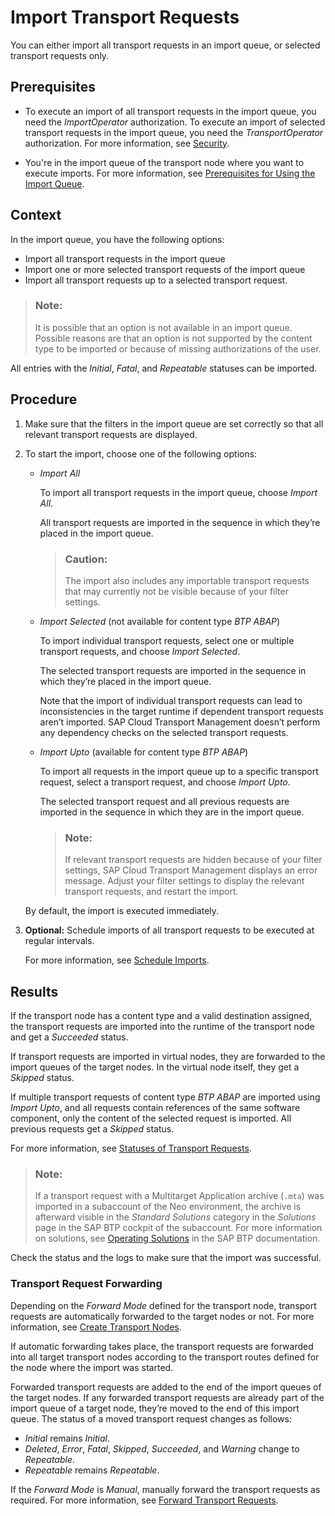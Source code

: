 <!-- loiod2005d5d2fc346b98eff7146107243fc -->

# Import Transport Requests

You can either import all transport requests in an import queue, or selected transport requests only.



<a name="loiod2005d5d2fc346b98eff7146107243fc__prereq_bcl_gtk_bhb"/>

## Prerequisites

-   To execute an import of all transport requests in the import queue, you need the *ImportOperator* authorization. To execute an import of selected transport requests in the import queue, you need the *TransportOperator* authorization. For more information, see [Security](../60-security/security-51939a4.md).

-   You're in the import queue of the transport node where you want to execute imports. For more information, see [Prerequisites for Using the Import Queue](prerequisites-for-using-the-import-queue-dd661c7.md).



## Context

In the import queue, you have the following options:

-   Import all transport requests in the import queue
-   Import one or more selected transport requests of the import queue
-   Import all transport requests up to a selected transport request.

> ### Note:  
> It is possible that an option is not available in an import queue. Possible reasons are that an option is not supported by the content type to be imported or because of missing authorizations of the user.

All entries with the *Initial*, *Fatal*, and *Repeatable* statuses can be imported.



## Procedure

1.  Make sure that the filters in the import queue are set correctly so that all relevant transport requests are displayed.

2.  To start the import, choose one of the following options:

    -   *Import All*

        To import all transport requests in the import queue, choose *Import All*.

        All transport requests are imported in the sequence in which they’re placed in the import queue.

        > ### Caution:  
        > The import also includes any importable transport requests that may currently not be visible because of your filter settings.

    -   *Import Selected* \(not available for content type *BTP ABAP*\)

        To import individual transport requests, select one or multiple transport requests, and choose *Import Selected*.

        The selected transport requests are imported in the sequence in which they’re placed in the import queue.

        Note that the import of individual transport requests can lead to inconsistencies in the target runtime if dependent transport requests aren’t imported. SAP Cloud Transport Management doesn’t perform any dependency checks on the selected transport requests.

    -   *Import Upto* \(available for content type *BTP ABAP*\)

        To import all requests in the import queue up to a specific transport request, select a transport request, and choose *Import Upto*.

        The selected transport request and all previous requests are imported in the sequence in which they are in the import queue.

        > ### Note:  
        > If relevant transport requests are hidden because of your filter settings, SAP Cloud Transport Management displays an error message. Adjust your filter settings to display the relevant transport requests, and restart the import.


    By default, the import is executed immediately.

3.  **Optional:** Schedule imports of all transport requests to be executed at regular intervals.

    For more information, see [Schedule Imports](schedule-imports-110a7a4.md).




<a name="loiod2005d5d2fc346b98eff7146107243fc__result_g3r_ksk_bhb"/>

## Results

If the transport node has a content type and a valid destination assigned, the transport requests are imported into the runtime of the transport node and get a *Succeeded* status.

If transport requests are imported in virtual nodes, they are forwarded to the import queues of the target nodes. In the virtual node itself, they get a *Skipped* status.

If multiple transport requests of content type *BTP ABAP* are imported using *Import Upto*, and all requests contain references of the same software component, only the content of the selected request is imported. All previous requests get a *Skipped* status.

For more information, see [Statuses of Transport Requests](../40-using-request-overview/statuses-of-transport-requests-3a8259e.md).

> ### Note:  
> If a transport request with a Multitarget Application archive \(`.mta`\) was imported in a subaccount of the Neo environment, the archive is afterward visible in the *Standard Solutions* category in the *Solutions* page in the SAP BTP cockpit of the subaccount. For more information on solutions, see [Operating Solutions](https://help.sap.com/docs/BTP/ea72206b834e4ace9cd834feed6c0e09/2abf7d47063542208d0d99f7bc05f4f4.html?locale=en-US) in the SAP BTP documentation.

Check the status and the logs to make sure that the import was successful.



### Transport Request Forwarding

Depending on the *Forward Mode* defined for the transport node, transport requests are automatically forwarded to the target nodes or not. For more information, see [Create Transport Nodes](../20-configure-landscape/create-transport-nodes-f71a4d5.md).

If automatic forwarding takes place, the transport requests are forwarded into all target transport nodes according to the transport routes defined for the node where the import was started.

Forwarded transport requests are added to the end of the import queues of the target nodes. If any forwarded transport requests are already part of the import queue of a target node, they’re moved to the end of this import queue. The status of a moved transport request changes as follows:

-   *Initial* remains *Initial*.
-   *Deleted*, *Error*, *Fatal*, *Skipped*, *Succeeded*, and *Warning* change to *Repeatable*.
-   *Repeatable* remains *Repeatable*.

If the *Forward Mode* is *Manual*, manually forward the transport requests as required. For more information, see [Forward Transport Requests](forward-transport-requests-630fae7.md).

